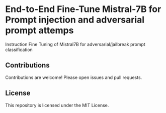 # End-to-End Fine-Tune Mistral-7B for Prompt injection and adversarial prompt attemps
Instruction Fine Tuning of Mistral7B for adversarial/jailbreak prompt classification

## Contributions

Contributions are welcome! Please open issues and pull requests.

## License

This repository is licensed under the MIT License.
